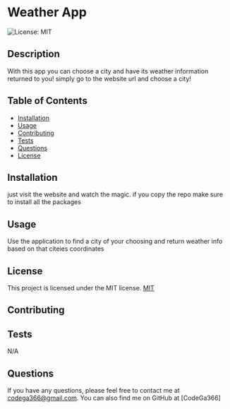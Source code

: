 # Weather App
![License: MIT](https://img.shields.io/badge/License-MIT-yellow.svg)

## Description
With this app you can choose a city and have its weather information returned to you! simply go to the website url and choose a city!

## Table of Contents
- [Installation](#installation)
- [Usage](#usage)
- [Contributing](#contributing)
- [Tests](#tests)
- [Questions](#questions)
- [License](#license)

## Installation
just visit the website and watch the magic. if you copy the repo make sure to install all the packages

## Usage
Use the application to find a city of your choosing and return weather info based on that citeies coordinates

## License
This project is licensed under the MIT license.
[MIT](https://opensource.org/licenses/MIT)

## Contributing


## Tests
N/A

## Questions
If you have any questions, please feel free to contact me at codega366@gmail.com. You can also find me on GitHub at [CodeGa366]

